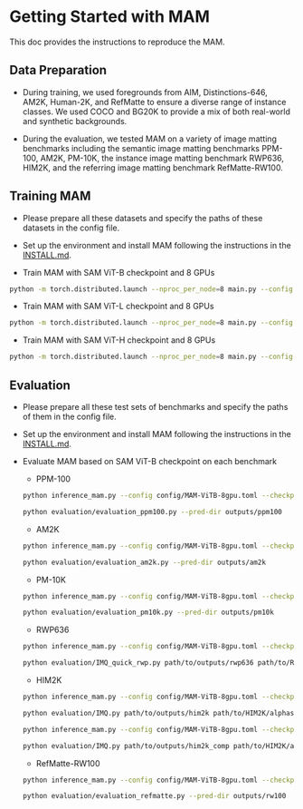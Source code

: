 # Getting Started with MAM
This doc provides the instructions to reproduce the MAM.

## Data Preparation

- During training, we used foregrounds from AIM, Distinctions-646, AM2K, Human-2K, and RefMatte to ensure a diverse range of instance classes. We used COCO and BG20K to provide a mix of both real-world and synthetic backgrounds.

- During the evaluation, we tested MAM on a variety of image matting benchmarks including the semantic image matting benchmarks
PPM-100, AM2K, PM-10K, the instance image matting benchmark RWP636, HIM2K, and the referring image matting benchmark RefMatte-RW100.

## Training MAM
- Please prepare all these datasets and specify the paths of these datasets in the config file.

- Set up the environment and install MAM following the instructions in the [INSTALL.md](INSTALL.md).

- Train MAM with SAM ViT-B checkpoint and 8 GPUs
```bash
python -m torch.distributed.launch --nproc_per_node=8 main.py --config config/MAM-ViTB-8gpu.toml
```

- Train MAM with SAM ViT-L checkpoint and 8 GPUs
```bash
python -m torch.distributed.launch --nproc_per_node=8 main.py --config config/MAM-ViTL-8gpu.toml
```

- Train MAM with SAM ViT-H checkpoint and 8 GPUs
```bash
python -m torch.distributed.launch --nproc_per_node=8 main.py --config config/MAM-ViTH-8gpu.toml
```

## Evaluation

- Please prepare all these test sets of benchmarks and specify the paths of them in the config file.

- Set up the environment and install MAM following the instructions in the [INSTALL.md](INSTALL.md).

- Evaluate MAM based on SAM ViT-B checkpoint on each benchmark
    - PPM-100
    ```bash
    python inference_mam.py --config config/MAM-ViTB-8gpu.toml --checkpoint checkpoints/mam_vitb.pth --benchmark ppm100 --output outputs/ppm100 --alphaguide

    python evaluation/evaluation_ppm100.py --pred-dir outputs/ppm100
    ```
    - AM2K
    ```bash
    python inference_mam.py --config config/MAM-ViTB-8gpu.toml --checkpoint checkpoints/mam_vitb.pth --benchmark am2k --output outputs/am2k --alphaguide

    python evaluation/evaluation_am2k.py --pred-dir outputs/am2k
    ```
    - PM-10K
    ```bash
    python inference_mam.py --config config/MAM-ViTB-8gpu.toml --checkpoint checkpoints/mam_vitb.pth --benchmark pm10k --output outputs/pm10k --alphaguide

    python evaluation/evaluation_pm10k.py --pred-dir outputs/pm10k
    ```
    - RWP636
    ```bash
    python inference_mam.py --config config/MAM-ViTB-8gpu.toml --checkpoint checkpoints/mam_vitb.pth --benchmark rwp636 --output outputs/rwp636 --alphaguide

    python evaluation/IMQ_quick_rwp.py path/to/outputs/rwp636 path/to/RealWorldPortrait-636/alpha
    ```
    - HIM2K
    ```bash
    python inference_mam.py --config config/MAM-ViTB-8gpu.toml --checkpoint checkpoints/mam_vitb.pth --benchmark him2k --output outputs/him2k/ --maskguide

    python evaluation/IMQ.py path/to/outputs/him2k path/to/HIM2K/alphas/natural/

    python inference_mam.py --config config/MAM-ViTB-8gpu.toml --checkpoint checkpoints/mam_vitb.pth --benchmark him2k_comp --output outputs/him2k_comp --maskguide

    python evaluation/IMQ.py path/to/outputs/him2k_comp path/to/HIM2K/alphas/comp/
    ```
    - RefMatte-RW100
    ```bash
    python inference_mam.py --config config/MAM-ViTB-8gpu.toml --checkpoint checkpoints/mam_vitb.pth --benchmark rw100 --output outputs/rw100 --maskguide --prompt text/box/point

    python evaluation/evaluation_refmatte.py --pred-dir outputs/rw100
    ```


